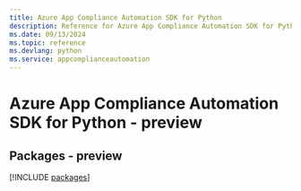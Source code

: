 ```yaml
---
title: Azure App Compliance Automation SDK for Python
description: Reference for Azure App Compliance Automation SDK for Python
ms.date: 09/13/2024
ms.topic: reference
ms.devlang: python
ms.service: appcomplianceautomation
---
```

# Azure App Compliance Automation SDK for Python - preview
## Packages - preview
[!INCLUDE [packages](app-compliance-automation-index.md)]